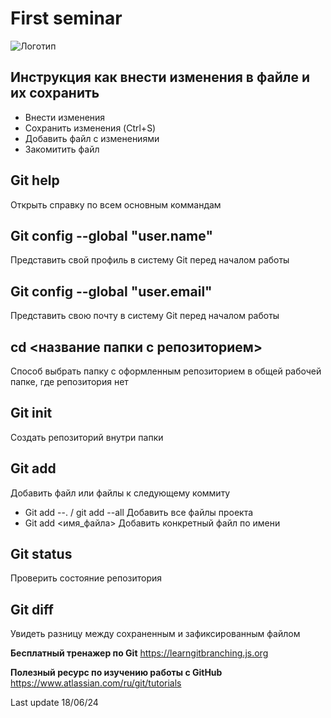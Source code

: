 # First seminar
![Логотип](GitHublogo.jpg)

## Инструкция как внести изменения в файле и их сохранить
* Внести изменения
* Сохранить изменения (Ctrl+S)
* Добавить файл с изменениями
* Закомитить файл
## Git help
Открыть справку по всем основным коммандам
## Git config --global "user.name"
Представить свой профиль в систему Git перед началом работы
## Git config --global "user.email"
Представить свою почту в систему Git перед началом работы
## cd <название папки с репозиторием>
Способ выбрать папку с оформленным репозиторием в общей рабочей папке, где репозитория нет
## Git init
Создать репозиторий внутри папки
## Git add
Добавить файл или файлы к следующему коммиту
* Git add --. / git add --all
Добавить все файлы проекта
* Git add <имя_файла>
Добавить конкретный файл по имени
## Git status
Проверить состояние репозитория
## Git diff
Увидеть разницу между сохраненным и зафиксированным файлом

__Бесплатный тренажер по Git__
https://learngitbranching.js.org

__Полезный ресурс по изучению работы с GitHub__
https://www.atlassian.com/ru/git/tutorials

Last update 18/06/24